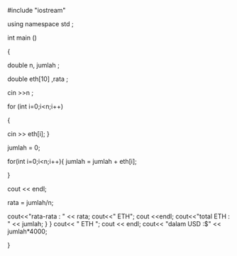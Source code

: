 
#include "iostream"

using namespace std ;
  
int main ()

{ 
  
  double n, jumlah ;  

  double eth[10] ,rata ; 
  
 cin >>n ; 
  
 for (int i=0;i<n;i++)
 
 { 
   
 cin >> eth[i]; 
 } 
  
 jumlah = 0; 
  
 for(int i=0;i<n;i++){ 
   jumlah = jumlah + eth[i]; 
    
 } 
 
 cout << endl; 
 
 rata = jumlah/n; 
    
 cout<<"rata-rata   : " << rata; 
 cout<<" ETH"; 
 cout <<endl; 
 cout<<"total ETH   : " << jumlah; 
 }
 }
 cout<< " ETH "; 
 cout << endl; 
 cout<< "dalam USD   :$" << jumlah*4000; 
  
} 
